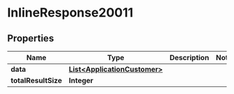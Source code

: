 
# InlineResponse20011

## Properties
Name | Type | Description | Notes
------------ | ------------- | ------------- | -------------
**data** | [**List&lt;ApplicationCustomer&gt;**](ApplicationCustomer.md) |  | 
**totalResultSize** | **Integer** |  | 



